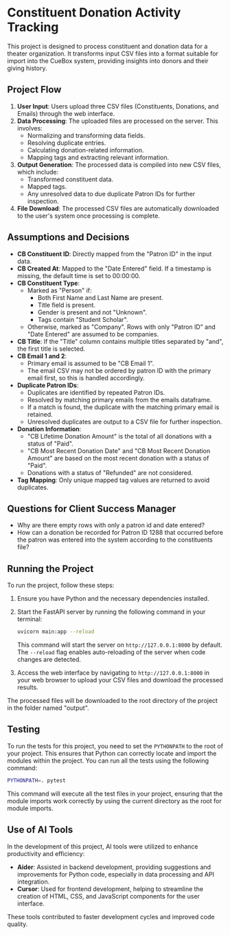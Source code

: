 # Constituent Donation Activity Tracking

This project is designed to process constituent and donation data for a theater organization. It transforms input CSV files into a format suitable for import into the CueBox system, providing insights into donors and their giving history.

## Project Flow

1. **User Input**: Users upload three CSV files (Constituents, Donations, and Emails) through the web interface.
2. **Data Processing**: The uploaded files are processed on the server. This involves:
   - Normalizing and transforming data fields.
   - Resolving duplicate entries.
   - Calculating donation-related information.
   - Mapping tags and extracting relevant information.
3. **Output Generation**: The processed data is compiled into new CSV files, which include:
   - Transformed constituent data.
   - Mapped tags.
   - Any unresolved data to due duplicate Patron IDs for further inspection.
4. **File Download**: The processed CSV files are automatically downloaded to the user's system once processing is complete.

## Assumptions and Decisions

- **CB Constituent ID**: Directly mapped from the "Patron ID" in the input data.
- **CB Created At**: Mapped to the "Date Entered" field. If a timestamp is missing, the default time is set to 00:00:00.
- **CB Constituent Type**:
  - Marked as "Person" if:
    - Both First Name and Last Name are present.
    - Title field is present.
    - Gender is present and not "Unknown".
    - Tags contain "Student Scholar".
  - Otherwise, marked as "Company". Rows with only "Patron ID" and "Date Entered" are assumed to be companies.
- **CB Title**: If the "Title" column contains multiple titles separated by "and", the first title is selected.
- **CB Email 1 and 2**:
  - Primary email is assumed to be "CB Email 1".
  - The email CSV may not be ordered by patron ID with the primary email first, so this is handled accordingly.
- **Duplicate Patron IDs**:
  - Duplicates are identified by repeated Patron IDs.
  - Resolved by matching primary emails from the emails dataframe.
  - If a match is found, the duplicate with the matching primary email is retained.
  - Unresolved duplicates are output to a CSV file for further inspection.
- **Donation Information**:
  - "CB Lifetime Donation Amount" is the total of all donations with a status of "Paid".
  - "CB Most Recent Donation Date" and "CB Most Recent Donation Amount" are based on the most recent donation with a status of "Paid".
  - Donations with a status of "Refunded" are not considered.
- **Tag Mapping**: Only unique mapped tag values are returned to avoid duplicates.

## Questions for Client Success Manager

- Why are there empty rows with only a patron id and date entered?
- How can a donation be recorded for Patron ID 1288 that occurred before the patron was entered into the system according to the constituents file?

## Running the Project

To run the project, follow these steps:

1. Ensure you have Python and the necessary dependencies installed.
2. Start the FastAPI server by running the following command in your terminal:

   ```bash
   uvicorn main:app --reload
   ```

   This command will start the server on `http://127.0.0.1:8000` by default. The `--reload` flag enables auto-reloading of the server when code changes are detected.

3. Access the web interface by navigating to `http://127.0.0.1:8000` in your web browser to upload your CSV files and download the processed results.

The processed files will be downloaded to the root directory of the project in the folder named "output".

## Testing

To run the tests for this project, you need to set the `PYTHONPATH` to the root of your project. This ensures that Python can correctly locate and import the modules within the project. You can run all the tests using the following command:

```bash
PYTHONPATH=. pytest
```

This command will execute all the test files in your project, ensuring that the module imports work correctly by using the current directory as the root for module imports.

## Use of AI Tools

In the development of this project, AI tools were utilized to enhance productivity and efficiency:

- **Aider**: Assisted in backend development, providing suggestions and improvements for Python code, especially in data processing and API integration.
- **Cursor**: Used for frontend development, helping to streamline the creation of HTML, CSS, and JavaScript components for the user interface.

These tools contributed to faster development cycles and improved code quality.
